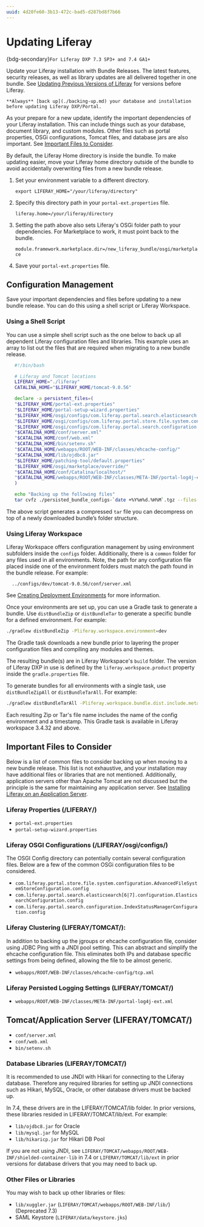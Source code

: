 ```yaml
---
uuid: 4d20fe60-3b13-472c-bad5-d287bd8f7b66
---
```

# Updating Liferay

{bdg-secondary}`For Liferay DXP 7.3 SP3+ and 7.4 GA1+`

Update your Liferay installation with Bundle Releases. The latest features, security releases, as well as library updates are all delivered together in one bundle. See [Updating Previous Versions of Liferay](./updating-previous-versions-of-liferay.md) for versions before Liferay.

```{warning}
**Always** [back up](./backing-up.md) your database and installation before updating Liferay DXP/Portal.
```

As your prepare for a new update, identify the important dependencies of your Liferay installation. This can include things such as your database, document library, and custom modules. Other files such as portal properties, OSGi configurations, Tomcat files, and database jars are also important. See [Important Files to Consider](#important-files-to-consider).

By default, the Liferay Home directory is inside the bundle. To make updating easier, move your Liferay home directory outside of the bundle to avoid accidentally overwriting files from a new bundle release.

1. Set your environment variable to a different directory.

   `export LIFERAY_HOME="/your/liferay/directory"`

1. Specify this directory path in your `portal-ext.properties` file.

   `liferay.home=/your/liferay/directory`

1. Setting the path above also sets Liferay's OSGi folder path to your dependencies. For Marketplace to work, it must point back to the bundle.

   `module.framework.marketplace.dir=/new_liferay_bundle/osgi/marketplace`

1. Save your `portal-ext.properties` file. 

## Configuration Management

Save your important dependencies and files before updating to a new bundle release. You can do this using a shell script or Liferay Workspace.

### Using a Shell Script

You can use a simple shell script such as the one below to back up all dependent Liferay configuration files and libraries. This example uses an array to list out the files that are required when migrating to a new bundle release. 

```bash
   #!/bin/bash

   # Liferay and Tomcat locations
   LIFERAY_HOME="./liferay"
   CATALINA_HOME="$LIFERAY_HOME/tomcat-9.0.56"

   declare -a persistent_files=(
   "$LIFERAY_HOME/portal-ext.properties"
   "$LIFERAY_HOME/portal-setup-wizard.properties"
   "$LIFERAY_HOME/osgi/configs/com.liferay.portal.search.elasticsearch.configuration.ElasticsearchConfiguration.cfg"
   "$LIFERAY_HOME/osgi/configs/com.liferay.portal.store.file.system.configuration.AdvancedFileSystemStoreConfiguration.cfg"
   "$LIFERAY_HOME/osgi/configs/com.liferay.portal.search.configuration.IndexStatusManagerConfiguration.cfg"
   "$CATALINA_HOME/conf/server.xml"
   "$CATALINA_HOME/conf/web.xml"
   "$CATALINA_HOME/bin/setenv.sh"
   "$CATALINA_HOME/webapps/ROOT/WEB-INF/classes/ehcache-config/"
   "$CATALINA_HOME/lib/ojdbc8.jar"
   "$LIFERAY_HOME/patching-tool/default.properties"
   "$LIFERAY_HOME/osgi/marketplace/override/"
   "$CATALINA_HOME/conf/Catalina/localhost/"
   "$CATALINA_HOME/webapps/ROOT/WEB-INF/classes/META-INF/portal-log4j-ext.xml"
   )

   echo "Backing up the following files"
   tar cvfz ./persisted_bundle_configs-`date +%Y%m%d.%H%M`.tgz --files-from <(printf "%s\n" "${persistent_files[@]}")
```

The above script generates a compressed `tar` file you can decompress on top of a newly downloaded bundle’s folder structure.

### Using Liferay Workspace

Liferay Workspace offers configuration management by using environment subfolders inside the `configs` folder. Additionally, there is a `common` folder for any files used in all environments. Note, the path for any configuration file placed inside one of the environment folders must match the path found in the bundle release. For example:

      ../configs/dev/tomcat-9.0.56/conf/server.xml 

See [Creating Deployment Environments](../../building-applications/tooling/liferay-workspace/configuring-liferay-workspace.html#creating-deployment-environments) for more information.

Once your environments are set up, you can use a Gradle task to generate a bundle. Use `distBundleZip` or `distBundleTar` to generate a specific bundle for a defined environment. For example: 

```bash
./gradlew distBundleZip -Pliferay.workspace.environment=dev
```

The Gradle task downloads a new bundle prior to layering the proper configuration files and compiling any modules and themes. 

The resulting bundle(s) are in Liferay Workspace's `build` folder. The version of Liferay DXP in use is defined by the `liferay.workspace.product` property inside the `gradle.properties` file.

To generate bundles for all environments with a single task, use `distBundleZipAll` or `distBundleTarAll`. For example:

```bash
./gradlew distBundleTarAll -Pliferay.workspace.bundle.dist.include.metadata=true
```

Each resulting Zip or Tar's file name includes the name of the config environment and a timestamp. This Gradle task is available in Liferay workspace 3.4.32 and above. 

## Important Files to Consider

Below is a list of common files to consider backing up when moving to a new bundle release. This list is not exhaustive, and your installation may have additional files or libraries that are not mentioned. Additionally, application servers other than Apache Tomcat are not discussed but the principle is the same for maintaining any application server. See [Installing Liferay on an Application Server](../installing-liferay/installing-liferay-on-an-application-server.md).

### Liferay Properties (/LIFERAY/)

* `portal-ext.properties`
* `portal-setup-wizard.properties`

### Liferay OSGI Configurations (/LIFERAY/osgi/configs/)

The OSGI Config directory can potentially contain several configuration files. Below are a few of the common OSGi configuration files to be considered.

* `com.liferay.portal.store.file.system.configuration.AdvancedFileSystemStoreConfiguration.config`
* `com.liferay.portal.search.elasticsearch[6|7].configuration.ElasticsearchConfiguration.config`
* `com.liferay.portal.search.configuration.IndexStatusManagerConfiguration.config`

### Liferay Clustering (LIFERAY/TOMCAT/):

In addition to backing up the jgroups or ehcache configuration file, consider using JDBC Ping with a JNDI pool setting. This can abstract and simplify the ehcache configuration file. This eliminates both IPs and database specific settings from being defined, allowing the file to be almost generic.

* `webapps/ROOT/WEB-INF/classes/ehcache-config/tcp.xml`

### Liferay Persisted Logging Settings (LIFERAY/TOMCAT/)

* `webapps/ROOT/WEB-INF/classes/META-INF/portal-log4j-ext.xml`

## Tomcat/Application Server (LIFERAY/TOMCAT/) 

* `conf/server.xml`
* `conf/web.xml`
* `bin/setenv.sh`

### Database Libraries (LIFERAY/TOMCAT/)

It is recommended to use JNDI with Hikari for connecting to the Liferay database. Therefore any required libraries for setting up JNDI connections such as Hikari, MySQL, Oracle, or other database drivers must be backed up.

In 7.4, these drivers are in the LIFERAY/TOMCAT/lib folder. In prior versions, these libraries resided in LIFERAY/TOMCAT/lib/ext.
For example:

* `lib/ojdbc8.jar` for Oracle
* `lib/mysql.jar` for MySQL
* `lib/hikaricp.jar` for Hikari DB Pool 

If you are not using JNDI, see `LIFERAY/TOMCAT/webapps/ROOT/WEB-INF/shielded-container-lib` in 7.4 or `LIFERAY/TOMCAT/lib/ext` in prior versions for database drivers that you may need to back up. 

### Other Files or Libraries 

You may wish to back up other libraries or files: 

* `lib/xuggler.jar` (`LIFERAY/TOMCAT/webapps/ROOT/WEB-INF/lib/`) (Deprecated 7.3)
* SAML Keystore (`LIFERAY/data/keystore.jks`)
